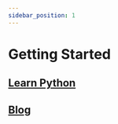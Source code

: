 ```yaml
---
sidebar_position: 1
---
```


# Getting Started

## [Learn Python](./python/intro)

## [Blog](../blog)
